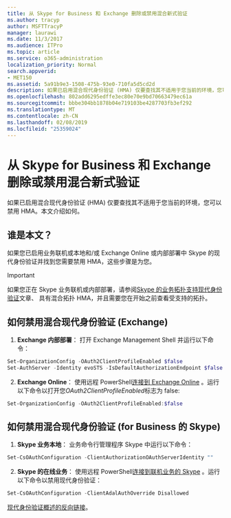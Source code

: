 ```yaml
---
title: 从 Skype for Business 和 Exchange 删除或禁用混合新式验证
ms.author: tracyp
author: MSFTTracyP
manager: laurawi
ms.date: 11/3/2017
ms.audience: ITPro
ms.topic: article
ms.service: o365-administration
localization_priority: Normal
search.appverid:
- MET150
ms.assetid: 5a91b9e3-1508-475b-93e0-710fa5d5cd2d
description: 如果已启用混合现代身份验证 (HMA) 仅要查找其不适用于您当前的环境，您可以禁用 HMA。本文介绍如何。
ms.openlocfilehash: 802add6295edffe3ec80e70e9bd70663479ec61a
ms.sourcegitcommit: bbbe304bb1878b04e719103be4287703fb3ef292
ms.translationtype: MT
ms.contentlocale: zh-CN
ms.lasthandoff: 02/08/2019
ms.locfileid: "25359024"
---
```

# <a name="removing-or-disabling-hybrid-modern-authentication-from-skype-for-business-and-exchange"></a>从 Skype for Business 和 Exchange 删除或禁用混合新式验证

如果已启用混合现代身份验证 (HMA) 仅要查找其不适用于您当前的环境，您可以禁用 HMA。本文介绍如何。
  
## <a name="who-is-this-article-for"></a>谁是本文？

如果您已启用业务联机或本地和/或 Exchange Online 或内部部署中 Skype 的现代身份验证并找到您需要禁用 HMA，这些步骤是为您。

> [!IMPORTANT]
> 如果您正在 Skype 业务联机或内部部署，请参阅[Skype 的业务拓扑支持现代身份验证](https://technet.microsoft.com/en-us/library/mt803262.aspx)文章、 具有混合拓扑 HMA，并且需要您在开始之前查看受支持的拓扑。
  
## <a name="how-to-disable-hybrid-modern-authentication-exchange"></a>如何禁用混合现代身份验证 (Exchange)

1. **Exchange 内部部署**： 打开 Exchange Management Shell 并运行以下命令： 

```powershell
Set-OrganizationConfig -OAuth2ClientProfileEnabled $false
Set-AuthServer -Identity evoSTS -IsDefaultAuthorizationEndpoint $false
```

2. **Exchange Online**： 使用远程 PowerShell[连接到 Exchange Online](https://docs.microsoft.com/en-us/powershell/exchange/exchange-online/connect-to-exchange-online-powershell/connect-to-exchange-online-powershell) 。运行以下命令以打开您*OAuth2ClientProfileEnabled*标志为 false:

```powershell    
Set-OrganizationConfig -OAuth2ClientProfileEnabled:$false
```
    
## <a name="how-to-disable-hybrid-modern-authentication-skype-for-business"></a>如何禁用混合现代身份验证 (for Business 的 Skype)

1. **Skype 业务本地**： 业务命令行管理程序 Skype 中运行以下命令：

```powershell
Set-CsOAuthConfiguration -ClientAuthorizationOAuthServerIdentity ""
```

2. **Skype 的在线业务**： 使用远程 PowerShell[连接到联机业务的 Skype](https://docs.microsoft.com/en-us/office365/enterprise/powershell/manage-skype-for-business-online-with-office-365-powershell) 。运行以下命令以禁用现代身份验证：

```powershell    
Set-CsOAuthConfiguration -ClientAdalAuthOverride Disallowed
```

[现代身份验证概述的反向链接](hybrid-modern-auth-overview.md)。 
  

